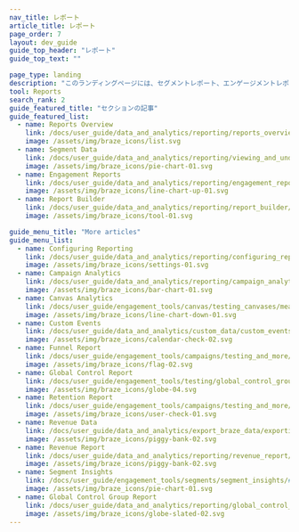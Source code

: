 ```yaml
---
nav_title: レポート
article_title: レポート
page_order: 7
layout: dev_guide
guide_top_header: "レポート"
guide_top_text: ""

page_type: landing
description: "このランディングページには、セグメントレポート、エンゲージメントレポート、レポートビルダーなど、Braze (Currents を含まない) で利用可能なレポートオプションに関する記事がまとめられています。"
tool: Reports
search_rank: 2
guide_featured_title: "セクションの記事"
guide_featured_list:
  - name: Reports Overview
    link: /docs/user_guide/data_and_analytics/reporting/reports_overview
    image: /assets/img/braze_icons/list.svg
  - name: Segment Data
    link: /docs/user_guide/data_and_analytics/reporting/viewing_and_understanding_segment_data/
    image: /assets/img/braze_icons/pie-chart-01.svg
  - name: Engagement Reports
    link: /docs/user_guide/data_and_analytics/reporting/engagement_reports/
    image: /assets/img/braze_icons/line-chart-up-01.svg
  - name: Report Builder
    link: /docs/user_guide/data_and_analytics/reporting/report_builder/
    image: /assets/img/braze_icons/tool-01.svg

guide_menu_title: "More articles"
guide_menu_list:
  - name: Configuring Reporting
    link: /docs/user_guide/data_and_analytics/reporting/configuring_reporting/
    image: /assets/img/braze_icons/settings-01.svg
  - name: Campaign Analytics
    link: /docs/user_guide/data_and_analytics/reporting/campaign_analytics/
    image: /assets/img/braze_icons/bar-chart-01.svg
  - name: Canvas Analytics
    link: /docs/user_guide/engagement_tools/canvas/testing_canvases/measuring_and_testing_with_canvas_analytics/
    image: /assets/img/braze_icons/line-chart-down-01.svg
  - name: Custom Events
    link: /docs/user_guide/data_and_analytics/custom_data/custom_events/#custom-event-analytics
    image: /assets/img/braze_icons/calendar-check-02.svg
  - name: Funnel Report
    link: /docs/user_guide/engagement_tools/campaigns/testing_and_more/campaign_funnel_report/
    image: /assets/img/braze_icons/flag-02.svg
  - name: Global Control Report
    link: /docs/user_guide/engagement_tools/testing/global_control_group/#viewing-reporting
    image: /assets/img/braze_icons/globe-04.svg
  - name: Retention Report
    link: /docs/user_guide/engagement_tools/campaigns/testing_and_more/retention_reports/
    image: /assets/img/braze_icons/user-check-01.svg
  - name: Revenue Data
    link: /docs/user_guide/data_and_analytics/export_braze_data/exporting_revenue_data/#revenue-data
    image: /assets/img/braze_icons/piggy-bank-02.svg
  - name: Revenue Report
    link: /docs/user_guide/data_and_analytics/reporting/revenue_report/
    image: /assets/img/braze_icons/piggy-bank-02.svg
  - name: Segment Insights
    link: /docs/user_guide/engagement_tools/segments/segment_insights/#segment-insights
    image: /assets/img/braze_icons/pie-chart-01.svg
  - name: Global Control Group Report
    link: /docs/user_guide/data_and_analytics/reporting/global_control_group_reporting/
    image: /assets/img/braze_icons/globe-slated-02.svg
---
```

